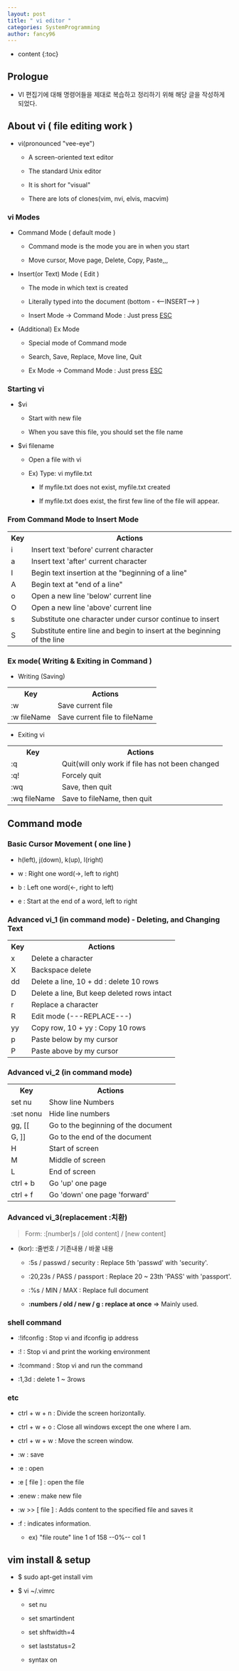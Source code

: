 ```yaml
---
layout: post
title: " vi editor "
categories: SystemProgramming
author: fancy96
---
```

* content
{:toc}


## Prologue

* VI 편집기에 대해 명령어들을 제대로 복습하고 정리하기 위해 해당 글을 작성하게 되었다.


## About vi ( file editing work )

* vi(pronounced "vee-eye")
  
  * A screen-oriented text editor
    
  * The standard Unix editor
    
  * It is short for "visual"
    
  * There are lots of clones(vim, nvi, elvis, macvim)

### vi Modes

* Command Mode ( default mode )
  
  * Command mode is the mode you are in when you start
    
  * Move cursor, Move page, Delete, Copy, Paste,,,

* Insert(or Text) Mode ( Edit )
  
  * The mode in which text is created
    
  * Literally typed into the document (bottom - <--INSERT--> )
    
  * Insert Mode -> Command Mode : Just press <u>ESC</u>

* (Additional) Ex Mode
  
  * Special mode of Command mode
    
  * Search, Save, Replace, Move line, Quit
    
  * Ex Mode -> Command Mode : Just press <u>ESC</u>


### Starting vi

* $vi
  
  * Start with new file
    
  * When you save this file, you should set the file name

* $vi filename
    
  * Open a file with vi
    
  * Ex) Type: vi myfile.txt
  
    * If myfile.txt does not exist, myfile.txt created
          
    * If myfile.txt does exist, the first few line of the file will appear.


### From Command Mode to Insert Mode

<table>
        <th>Key</th>
        <th>Actions</th>
        <tr>
            <td>i</td>
            <td>Insert text 'before' current character</td>
        </tr>
        <tr>
            <td>a</td>
            <td>Insert text 'after' current character</td>
        </tr>
        <tr>
            <td>I</td>
            <td>Begin text insertion at the "beginning of a line"</td>
        </tr>
        <tr>
            <td>A</td>
            <td>Begin text at "end of a line"</td>
        </tr>
        <tr>
            <td>o</td>
            <td>Open a new line 'below' current line</td>
        </tr>
        <tr>
            <td>O</td>
            <td>Open a new line 'above' current line</td>
        </tr>
        <tr>
            <td>s</td>
            <td>Substitute one character under cursor continue to insert</td>
        </tr>
        <tr>
            <td>S</td>
            <td>Substitute entire line and begin to insert at the beginning of the line</td>
        </tr>        
</table>

### Ex mode( Writing & Exiting in Command )

* Writing (Saving)

<table>
<th>Key</th>
<th>Actions</th>
<tr>
    <td>:w</td>
    <td>Save current file</td>
</tr>
<tr>
    <td>:w fileName</td>
    <td>Save current file to fileName</td>
</tr>
</table>

* Exiting vi

<table>
<th>Key</th>
<th>Actions</th>
<tr>
    <td>:q</td>
    <td>Quit(will only work if file has not been changed</td>
</tr>
<tr>
    <td>:q!</td>
    <td>Forcely quit</td>
</tr>
<tr>
    <td>:wq</td>
    <td>Save, then quit</td>
</tr>
<tr>
    <td>:wq fileName</td>
    <td>Save to fileName, then quit</td>
</tr>
</table>


## Command mode

### Basic Cursor Movement ( one line )
  
  * h(left), j(down), k(up), l(right)

  * w : Right one word(->, left to right)
  
  * b : Left one word(<-, right to left)
  
  * e : Start at the end of a word, left to right


### Advanced vi_1 (in command mode) - Deleting, and Changing Text
    
<table>
<th>Key</th>
<th>Actions</th>
<tr>
    <td>x</td>
    <td>Delete a character</td>
</tr>
<tr>
    <td>X</td>
    <td>Backspace delete</td>
</tr>
<tr>
    <td>dd</td>
    <td>Delete a line, 10 + dd : delete 10 rows</td>
</tr>
<tr>
    <td>D</td>
    <td>Delete a line, But keep deleted rows intact</td>
</tr>
<tr>
    <td>r</td>
    <td>Replace a character</td>
</tr>
<tr>
    <td>R</td>
    <td>Edit mode (---REPLACE---)</td>
</tr>
<tr>
    <td>yy</td>
    <td>Copy row, 10 + yy : Copy 10 rows</td>
</tr>
<tr>
    <td>p</td>
    <td>Paste below by my cursor</td>
</tr>
<tr>
    <td>P</td>
    <td>Paste above by my cursor</td>
</tr>
</table>


### Advanced vi_2 (in command mode)
    
<table>
<th>Key</th>
<th>Actions</th>
<tr>
    <td>set nu</td>
    <td>Show line Numbers</td>
</tr>
<tr>
    <td>:set nonu</td>
    <td>Hide line numbers</td>
</tr>
<tr>
    <td>gg, [[</td>
    <td>Go to the beginning of the document</td>
<tr>
    <td>G, ]]</td>
    <td>Go to the end of the document</td>
</tr>
<tr>
    <td>H</td>
    <td>Start of screen</td>
</tr>
<tr>
    <td>M</td>
    <td>Middle of screen</td>
</tr>
<tr>
    <td>L</td>
    <td>End of screen</td>
</tr>
<tr>
    <td>ctrl + b</td>
    <td>Go 'up' one page</td>
</tr>
<tr>
    <td>ctrl + f</td>
    <td>Go 'down' one page 'forward'</td>
</tr>
</table>

### Advanced vi_3(replacement :치환)

> Form: :[number]s / [old content] / [new content]

* (kor): :줄번호 / 기존내용 / 바꿀 내용

  * :5s / passwd / security : Replace 5th 'passwd' with 'security'.

  * :20,23s / PASS / passport : Replace 20 ~ 23th 'PASS' with 'passport'.

  * :%s / MIN / MAX : Replace full document

  * **:numbers / old / new / g : replace at once** => Mainly used.

### shell command
  
  * :!ifconfig    : Stop vi and ifconfig ip address
    
  * :!            : Stop vi and print the working environment
    
  * :!command     : Stop vi and run the command
    
  * :1,3d         : delete 1 ~ 3rows

### etc
  
  * ctrl + w + n  : Divide the screen horizontally.
    
  * ctrl + w + o  : Close all windows except the one where I am.
    
  * ctrl + w + w  : Move the screen window.

  * :w            : save
    
  * :e            : open
    
  * :e [ file ]   : open the file
    
  * :enew          : make new file
    
  * :w >> [ file ] : Adds content to the specified file and saves it
    
  * :f            : indicates information.
  
    * ex) "file route" line 1 of 158 --0%-- col 1


## vim install & setup

* $ sudo apt-get install vim

* $ vi ~/.vimrc
  
  * set nu
    
  * set smartindent
    
  * set shftwidth=4
    
  * set laststatus=2
    
  * syntax on
